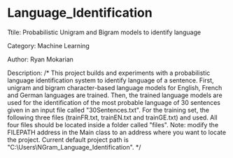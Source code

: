 # Language_Identification
Ttile: Probabilistic Unigram and Bigram models to identify language

Category: Machine Learning

Author: Ryan Mokarian

Description:
/*
    This project builds and experiments with a probabilistic language identification system to identify
    language of a sentence. First, unigram and bigram character-based language models for English, French
    and German languages are trained. Then, the trained language models are used for the identification of
    the most probable language of 30 sentences given in an input file called "30Sentences.txt".
    For the training set, the following three files (trainFR.txt, trainEN.txt and trainGE.txt) and used.
    All four files should be located inside a folder called "files".
    Note: modify the FILEPATH address in the Main class to an address where you want to locate the project.
    Current default project path is "C:\\Users\\NGram_Language_Identification".
*/
